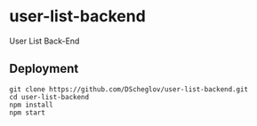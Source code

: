 # user-list-backend
User List Back-End

## Deployment

```shell
git clone https://github.com/DScheglov/user-list-backend.git
cd user-list-backend
npm install
npm start
```
